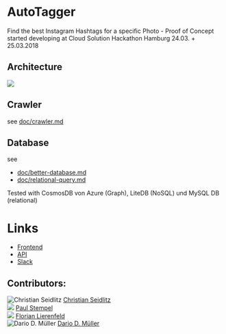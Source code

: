 # AutoTagger
Find the best Instagram Hashtags for a specific Photo - Proof of Concept started developing at Cloud Solution Hackathon Hamburg 24.03. + 25.03.2018

## Architecture
![](https://github.com/Vittel/AutoTagger/raw/master/doc/architecture2.png)

## Crawler
see [doc/crawler.md](https://github.com/Vittel/AutoTagger/blob/master/doc/crawler.md)

## Database
see
  * [doc/better-database.md](https://github.com/Vittel/AutoTagger/blob/master/doc/better-database.md)
  * [doc/relational-query.md](https://github.com/Vittel/AutoTagger/blob/master/doc/relational-query.md)

Tested with CosmosDB von Azure (Graph), LiteDB (NoSQL) und MySQL DB (relational)

# Links
  * [Frontend](http://instatagger.do-epic-sh.it/)
  * [API](http://instataggerui.azurewebsites.net/swagger)
  * [Slack](https://dnughh.slack.com/messages/C9VD9KUTV/team/U7EU90J4S/)

## Contributors:
![Christian Seidlitz](https://avatars1.githubusercontent.com/u/1927076?s=50) [Christian Seidlitz](https://github.com/Vittel)<br />
![](http://via.placeholder.com/50x50) [Paul Stempel](https://github.com/tempel3)<br />
![](http://via.placeholder.com/50x50) [Florian Lierenfeld](https://github.com/soulseak)<br />
![Dario D. Müller](https://avatars1.githubusercontent.com/u/2358139?s=50) [Dario D. Müller](https://github.com/DarioDomiDE)
